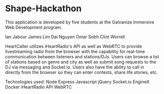 # Shape-Hackathon

This application is developed by five students at the Galvanize Immersive Web Development program.

Ian Jabour
James Lim
Dai Nguyen
Omar Sobh
Clint Worrell

HeartCaller utilizes iHeartRadio's API as well as WebRTC to provide livestreaming radio from the browser with the capability for real-time communication between listeners and stations/DJs. Users can browse a list of stations based on genre and city as well as submit song requests to the DJ via messaging and Socket.io. Users also have the ability to call in directly from the browser so they can enter contests, share life stories, etc.

Technologies used:
Node
Express
Javascript
jQuery
Socket.io
EngineX
Docker
iHeartRadio API
WebRTC
